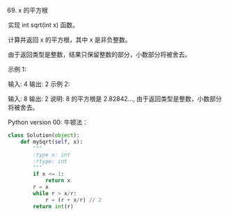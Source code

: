 69. x 的平方根

实现 int sqrt(int x) 函数。

计算并返回 x 的平方根，其中 x 是非负整数。

由于返回类型是整数，结果只保留整数的部分，小数部分将被舍去。

示例 1:

输入: 4
输出: 2
示例 2:

输入: 8
输出: 2
说明: 8 的平方根是 2.82842..., 
     由于返回类型是整数，小数部分将被舍去。

Python version 00:
牛顿法：

```python
class Solution(object):
    def mySqrt(self, x):
        """
        :type x: int
        :rtype: int
        """
        if x <= 1:
            return x
        r = x
        while r > x/r:
            r = (r + x/r) // 2
        return int(r)
```
